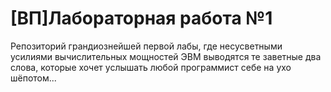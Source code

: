 # [ВП]Лабораторная работа №1 
Репозиторий грандиознейшей первой лабы, где несусветными усилиями вычислительных мощностей ЭВМ выводятся те заветные два слова, которые хочет услышать
любой программист себе на ухо шёпотом...
